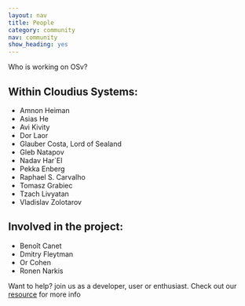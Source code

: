 ```yaml
---
layout: nav
title: People
category: community
nav: community
show_heading: yes
---
```


Who is working on OSv?
<!--more-->

## Within Cloudius Systems: ##

* Amnon Heiman
* Asias He
* Avi Kivity
* Dor Laor
* Glauber Costa, Lord of Sealand
* Gleb Natapov
* Nadav Har`El
* Pekka Enberg
* Raphael S. Carvalho
* Tomasz Grabiec
* Tzach Livyatan
* Vladislav Zolotarov

## Involved in the project: ##

* Benoît Canet
* Dmitry Fleytman
* Or Cohen
* Ronen Narkis

Want to help? join us as a developer, user or enthusiast.
Check out our [resource](/) for more info